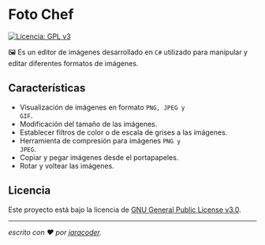 # Foto Chef
[![Licencia: GPL v3](https://img.shields.io/badge/License-GPLv3-blue.svg)](https://www.gnu.org/licenses/gpl-3.0)

🖼️ Es un editor de imágenes desarrollado en <code>C#</code> utilizado para manipular y editar diferentes formatos de imágenes.



## Características

- Visualización de imágenes en formato <code>PNG, JPEG y GIF</code>.
- Modificación del tamaño de las imágenes.
- Establecer filtros de color o de escala de grises a las imágenes.
- Herramienta de compresión para imágenes <code>PNG y JPEG</code>.
- Copiar y pegar imágenes desde el portapapeles.
- Rotar y voltear las imágenes.


## Licencia

Este proyecto está bajo la licencia de [GNU General Public License v3.0](https://github.com/jaracoder/Foto.Chef/blob/master/LICENSE.MD).

---
_escrito con ❤️ por [jaracoder](https://github.com/jaracoder)._
